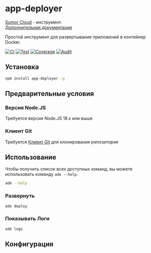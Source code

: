 # app-deployer

[Sumor Cloud](https://sumor.cloud) - инструмент.  
[Дополнительная документация](https://sumor.cloud/app-deployer)

Простой инструмент для развертывания приложений в контейнер Docker.

[![CI](https://github.com/sumor-cloud/app-deployer/actions/workflows/ci.yml/badge.svg)](https://github.com/sumor-cloud/app-deployer/actions/workflows/ci.yml)
[![Test](https://github.com/sumor-cloud/app-deployer/actions/workflows/ut.yml/badge.svg)](https://github.com/sumor-cloud/app-deployer/actions/workflows/ut.yml)
[![Coverage](https://github.com/sumor-cloud/app-deployer/actions/workflows/coverage.yml/badge.svg)](https://github.com/sumor-cloud/app-deployer/actions/workflows/coverage.yml)
[![Audit](https://github.com/sumor-cloud/app-deployer/actions/workflows/audit.yml/badge.svg)](https://github.com/sumor-cloud/app-deployer/actions/workflows/audit.yml)

## Установка

```bash
npm install app-deployer -g
```

## Предварительные условия

### Версия Node.JS

Требуется версия Node.JS 18.x или выше

### Клиент Git

Требуется [Клиент Git](https://git-scm.com/) для клонирования репозитория

## Использование

Чтобы получить список всех доступных команд, вы можете использовать команду `ade --help`.

```bash
ade --help
```

### Развернуть

```bash
ade deploy
```

### Показывать Логи

```bash
ade logs
```

## Конфигурация
